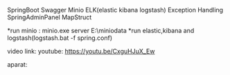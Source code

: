 SpringBoot 
Swagger
Minio
ELK(elastic kibana logstash)
Exception Handling
SpringAdminPanel
MapStruct

*run minio : minio.exe server E:\miniodata
*run elastic,kibana and logstash(logstash.bat -f spring.conf)

video link:
youtube:
https://youtu.be/CxguHJuX_Ew


aparat:

